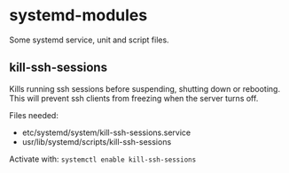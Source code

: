 systemd-modules
===============

Some systemd service, unit and script files.

kill-ssh-sessions
-----------------

Kills running ssh sessions before suspending, shutting down or rebooting.
This will prevent ssh clients from freezing when the server turns off.

Files needed:

- etc/systemd/system/kill-ssh-sessions.service
- usr/lib/systemd/scripts/kill-ssh-sessions

Activate with: `systemctl enable kill-ssh-sessions`
